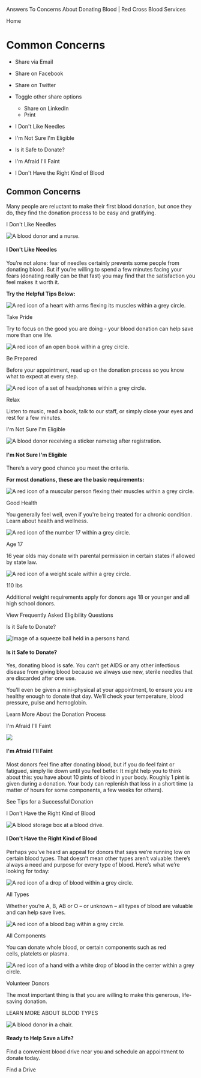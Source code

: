 Answers To Concerns About Donating Blood | Red Cross Blood Services

Home

# Common Concerns

*   Share via Email
    
*   Share on Facebook
    
*   Share on Twitter
    
*   Toggle other share options
    
    *   Share on LinkedIn
    *   Print
    
    
    

 

*   I Don't Like Needles
*   I'm Not Sure I'm Eligible
*   Is it Safe to Donate?
*   I'm Afraid I'll Faint
*   I Don't Have the Right Kind of Blood

## Common Concerns

Many people are reluctant to make their first blood donation, but once they do, they find the donation process to be easy and gratifying. 

I Don't Like Needles

![A blood donor and a nurse.](/content/dam/redcrossblood/rcb/donate-blood/components/856x423-common-concerns-needles.jpg.transform/1288/q70/feature/image.jpeg)

#### I Don't Like Needles

You’re not alone: fear of needles certainly prevents some people from donating blood. But if you’re willing to spend a few minutes facing your fears (donating really can be that fast) you may find that the satisfaction you feel makes it worth it.

**Try the Helpful Tips Below:**  

![A red icon of a heart with arms flexing its muscles within a grey circle.](/content/dam/redcrossblood/rcb/icons-and-badges/concerns-take-pride.png.transform/282/q70/feature/image.png)

Take Pride

Try to focus on the good you are doing - your blood donation can help save more than one life.   

![A red icon of an open book within a grey circle.](/content/dam/redcrossblood/rcb/icons-and-badges/concerns-prepared.png.transform/282/q70/feature/image.png)

Be Prepared

Before your appointment, read up on the donation process so you know what to expect at every step.  

![A red icon of a set of headphones within a grey circle.](/content/dam/redcrossblood/rcb/icons-and-badges/concerns-relax.png.transform/282/q70/feature/image.png)

Relax

Listen to music, read a book, talk to our staff, or simply close your eyes and rest for a few minutes.  

I'm Not Sure I'm Eligible

![A blood donor receiving a sticker nametag after registration.](/content/dam/redcrossblood/rcb/donors-with-masks/Donor_registering.jpg.transform/1288/q70/feature/image.jpeg)

#### I'm Not Sure I'm Eligible

There’s a very good chance you meet the criteria.

**For most donations, these are the basic requirements:**  

![A red icon of a muscular person flexing their muscles within a grey circle.](/content/dam/redcrossblood/rcb/icons-and-badges/eligibility-good-health.png.transform/282/q70/feature/image.png)

Good Health

You generally feel well, even if you're being treated for a chronic condition. Learn about health and wellness.  

![A red icon of the number 17 within a grey circle.](/content/dam/redcrossblood/rcb/icons-and-badges/eligibility-17-years-old.png.transform/282/q70/feature/image.png)

Age 17

16 year olds may donate with parental permission in certain states if allowed by state law.  

![A red icon of a weight scale within a grey circle.](/content/dam/redcrossblood/rcb/icons-and-badges/eligibility-healthy-weight.png.transform/282/q70/feature/image.png)

110 lbs

Additional weight requirements apply for donors age 18 or younger and all high school donors.  

 View Frequently Asked Eligibility Questions 

Is it Safe to Donate?

![Image of a squeeze ball held in a persons hand.](/content/dam/redcrossblood/rcb/donate-blood/components/856x423-common-concerns-safe.jpg.transform/1288/q70/feature/image.jpeg)

#### Is it Safe to Donate?

Yes, donating blood is safe. You can’t get AIDS or any other infectious disease from giving blood because we always use new, sterile needles that are discarded after one use.  

You’ll even be given a mini-physical at your appointment, to ensure you are healthy enough to donate that day. We’ll check your temperature, blood pressure, pulse and hemoglobin.

 Learn More About the Donation Process 

I'm Afraid I'll Faint

![](/content/redcrossblood/en/donate-blood/how-to-donate/common-concerns/_jcr_content/par/section_control_332161301/column-parsys-1/image_copy_copy_copy.img.jpg/1719950815557.jpg)

#### I'm Afraid I'll Faint

Most donors feel fine after donating blood, but if you do feel faint or fatigued, simply lie down until you feel better. It might help you to think about this: you have about 10 pints of blood in your body. Roughly 1 pint is given during a donation. Your body can replenish that loss in a short time (a matter of hours for some components, a few weeks for others).

 See Tips for a Successful Donation 

I Don't Have the Right Kind of Blood

![A blood storage box at a blood drive.](/content/redcrossblood/en/donate-blood/how-to-donate/common-concerns/_jcr_content/par/section_control_1798659050/column-parsys-1/image_copy_copy_copy.img.jpg/1719950829837.jpg)

#### I Don't Have the Right Kind of Blood

Perhaps you’ve heard an appeal for donors that says we’re running low on certain blood types. That doesn’t mean other types aren’t valuable: there’s always a need and purpose for every type of blood. Here’s what we’re looking for today:  

![A red icon of a drop of blood within a grey circle.](/content/dam/redcrossblood/rcb/icons-and-badges/concerns-all-types.png.transform/282/q70/feature/image.png)

All Types

Whether you’re A, B, AB or O – or unknown – all types of blood are valuable and can help save lives.  

![A red icon of a blood bag within a grey circle.](/content/dam/redcrossblood/rcb/icons-and-badges/concerns-all-components.png.transform/282/q70/feature/image.png)

All Components

You can donate whole blood, or certain components such as red cells, platelets or plasma.  

![A red icon of a hand with a white drop of blood in the center within a grey circle.](/content/dam/redcrossblood/rcb/icons-and-badges/concerns-volunteers.png.transform/282/q70/feature/image.png)

Volunteer Donors

The most important thing is that you are willing to make this generous, life-saving donation.  

 LEARN MORE ABOUT BLOOD TYPES 

![A blood donor in a chair.](/content/dam/redcrossblood/rcb/donate-blood/components/378x257-common-concerns-save-lives.jpg.transform/1288/q82/feature/image.jpeg)

#### Ready to Help Save a Life?

Find a convenient blood drive near you and schedule an appointment to donate today.  

 

 Find a Drive